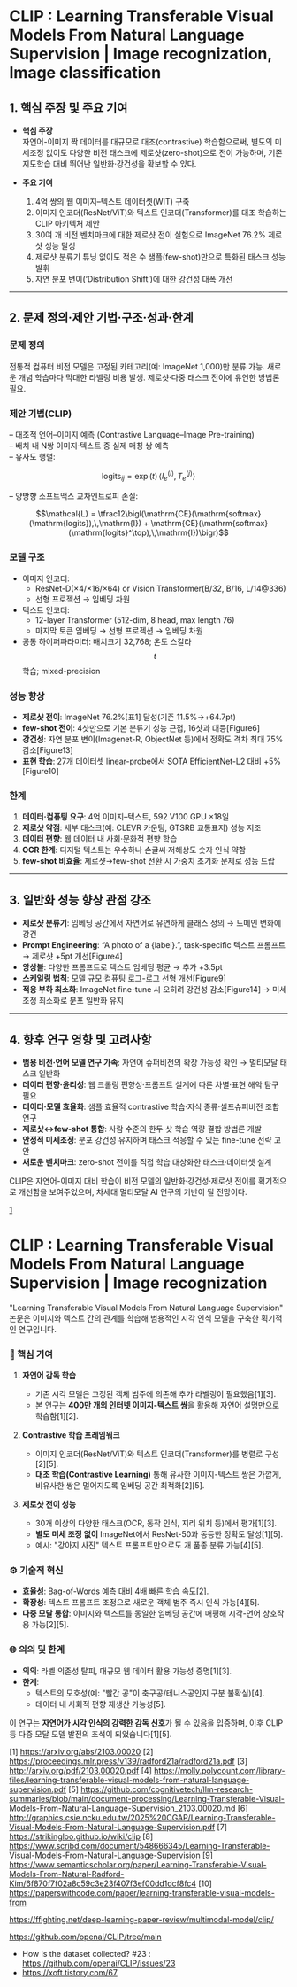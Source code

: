 # CLIP : Learning Transferable Visual Models From Natural Language Supervision | Image recognization, Image classification

## 1. 핵심 주장 및 주요 기여  
- **핵심 주장**  
  자연어-이미지 짝 데이터를 대규모로 대조(contrastive) 학습함으로써, 별도의 미세조정 없이도 다양한 비전 태스크에 제로샷(zero-shot)으로 전이 가능하며, 기존 지도학습 대비 뛰어난 일반화·강건성을 확보할 수 있다.

- **주요 기여**  
  1) 4억 쌍의 웹 이미지–텍스트 데이터셋(WIT) 구축  
  2) 이미지 인코더(ResNet/ViT)와 텍스트 인코더(Transformer)를 대조 학습하는 CLIP 아키텍처 제안  
  3) 30여 개 비전 벤치마크에 대한 제로샷 전이 실험으로 ImageNet 76.2% 제로샷 성능 달성  
  4) 제로샷 분류기 튜닝 없이도 적은 수 샘플(few-shot)만으로 특화된 태스크 성능 발휘  
  5) 자연 분포 변이(‘Distribution Shift’)에 대한 강건성 대폭 개선

***

## 2. 문제 정의·제안 기법·구조·성과·한계

### 문제 정의  
전통적 컴퓨터 비전 모델은 고정된 카테고리(예: ImageNet 1,000)만 분류 가능. 새로운 개념 학습마다 막대한 라벨링 비용 발생. 제로샷·다중 태스크 전이에 유연한 방법론 필요.

### 제안 기법(CLIP)  
– 대조적 언어–이미지 예측 (Contrastive Language–Image Pre-training)  
– 배치 내 N쌍 이미지·텍스트 중 실제 매칭 쌍 예측  
– 유사도 행렬:  

$$
\text{logits}_{ij} = \exp(t)\,\langle I_e^{(i)},\,T_e^{(j)}\rangle
$$  

– 양방향 소프트맥스 교차엔트로피 손실:  

```math
\mathcal{L} = \tfrac12\bigl(\mathrm{CE}(\mathrm{softmax}(\mathrm{logits}),\,\mathrm{I}) 
+ \mathrm{CE}(\mathrm{softmax}(\mathrm{logits}^\top),\,\mathrm{I})\bigr)
```

### 모델 구조  
- 이미지 인코더:  
  -  ResNet-D(×4/×16/×64) or Vision Transformer(B/32, B/16, L/14@336)  
  -  선형 프로젝션 → 임베딩 차원  
- 텍스트 인코더:  
  -  12-layer Transformer (512-dim, 8 head, max length 76)  
  -  마지막 토큰 임베딩 → 선형 프로젝션 → 임베딩 차원  
- 공통 하이퍼파라미터: 배치크기 32,768; 온도 스칼라 $$t$$ 학습; mixed-precision

### 성능 향상  
- **제로샷 전이**: ImageNet 76.2%[표1] 달성(기존 11.5%→+64.7pt)  
- **few-shot 전이**: 4샷만으로 기본 분류기 성능 근접, 16샷과 대등[Figure6]  
- **강건성**: 자연 분포 변이(Imagenet-R, ObjectNet 등)에서 정확도 격차 최대 75% 감소[Figure13]  
- **표현 학습**: 27개 데이터셋 linear-probe에서 SOTA EfficientNet-L2 대비 +5%[Figure10]

### 한계  
1. **데이터·컴퓨팅 요구**: 4억 이미지–텍스트, 592 V100 GPU ×18일  
2. **제로샷 약점**: 세부 태스크(예: CLEVR 카운팅, GTSRB 교통표지) 성능 저조  
3. **데이터 편향**: 웹 데이터 내 사회·문화적 편향 학습  
4. **OCR 한계**: 디지털 텍스트는 우수하나 손글씨·저해상도 숫자 인식 약함  
5. **few-shot 비효율**: 제로샷→few-shot 전환 시 가중치 초기화 문제로 성능 드랍

***

## 3. 일반화 성능 향상 관점 강조  
- **제로샷 분류기**: 임베딩 공간에서 자연어로 유연하게 클래스 정의 → 도메인 변화에 강건  
- **Prompt Engineering**: “A photo of a {label}.”, task-specific 텍스트 프롬프트 → 제로샷 +5pt 개선[Figure4]  
- **앙상블**: 다양한 프롬프트로 텍스트 임베딩 평균 → 추가 +3.5pt  
- **스케일링 법칙**: 모델 규모·컴퓨팅 로그-로그 선형 개선[Figure9]  
- **적응 부하 최소화**: ImageNet fine-tune 시 오히려 강건성 감소[Figure14] → 미세조정 최소화로 분포 일반화 유지

***

## 4. 향후 연구 영향 및 고려사항  
- **범용 비전·언어 모델 연구 가속**: 자연어 슈퍼비전의 확장 가능성 확인 → 멀티모달 태스크 일반화  
- **데이터 편향·윤리성**: 웹 크롤링 편향성·프롬프트 설계에 따른 차별·표현 해악 탐구 필요  
- **데이터·모델 효율화**: 샘플 효율적 contrastive 학습·지식 증류·셀프슈퍼비전 조합 연구  
- **제로샷↔few-shot 통합**: 사람 수준의 한두 샷 학습 역량 결합 방법론 개발  
- **안정적 미세조정**: 분포 강건성 유지하며 태스크 적응할 수 있는 fine-tune 전략 고안  
- **새로운 벤치마크**: zero-shot 전이를 직접 학습 대상화한 태스크·데이터셋 설계

CLIP은 자연어-이미지 대비 학습이 비전 모델의 일반화·강건성·제로샷 전이를 획기적으로 개선함을 보여주었으며, 차세대 멀티모달 AI 연구의 기반이 될 전망이다.

[1](https://ppl-ai-file-upload.s3.amazonaws.com/web/direct-files/attachments/22370781/50553017-dab0-4a11-9c7b-be689fc0e114/2103.00020v1.pdf)


# CLIP : Learning Transferable Visual Models From Natural Language Supervision | Image recognization
"Learning Transferable Visual Models From Natural Language Supervision" 논문은 이미지와 텍스트 간의 관계를 학습해 범용적인 시각 인식 모델을 구축한 획기적인 연구입니다.

### 📌 핵심 기여  
1. **자연어 감독 학습**  
   - 기존 시각 모델은 고정된 객체 범주에 의존해 추가 라벨링이 필요했음[1][3].  
   - 본 연구는 **400만 개의 인터넷 이미지-텍스트 쌍**을 활용해 자연어 설명만으로 학습함[1][2].  

2. **Contrastive 학습 프레임워크**  
   - 이미지 인코더(ResNet/ViT)와 텍스트 인코더(Transformer)를 병렬로 구성[2][5].  
   - **대조 학습(Contrastive Learning)** 통해 유사한 이미지-텍스트 쌍은 가깝게, 비유사한 쌍은 멀어지도록 임베딩 공간 최적화[2][5].  

3. **제로샷 전이 성능**  
   - 30개 이상의 다양한 태스크(OCR, 동작 인식, 지리 위치 등)에서 평가[1][3].  
   - **별도 미세 조정 없이** ImageNet에서 ResNet-50과 동등한 정확도 달성[1][5].  
   - 예시: "강아지 사진" 텍스트 프롬프트만으로도 개 품종 분류 가능[4][5].  

### ⚙️ 기술적 혁신  
- **효율성**: Bag-of-Words 예측 대비 4배 빠른 학습 속도[2].  
- **확장성**: 텍스트 프롬프트 조정으로 새로운 객체 범주 즉시 인식 가능[4][5].  
- **다중 모달 통합**: 이미지와 텍스트를 동일한 임베딩 공간에 매핑해 시각-언어 상호작용 가능[2][5].  

### 🌐 의의 및 한계  
- **의의**: 라벨 의존성 탈피, 대규모 웹 데이터 활용 가능성 증명[1][3].  
- **한계**:  
  - 텍스트의 모호성(예: "빨간 공"이 축구공/테니스공인지 구분 불확실)[4].  
  - 데이터 내 사회적 편향 재생산 가능성[5].  

이 연구는 **자연어가 시각 인식의 강력한 감독 신호**가 될 수 있음을 입증하며, 이후 CLIP 등 다중 모달 모델 발전의 초석이 되었습니다[1][5].

[1] https://arxiv.org/abs/2103.00020
[2] https://proceedings.mlr.press/v139/radford21a/radford21a.pdf
[3] http://arxiv.org/pdf/2103.00020.pdf
[4] https://molly.polycount.com/library-files/learning-transferable-visual-models-from-natural-language-supervision.pdf
[5] https://github.com/cognitivetech/llm-research-summaries/blob/main/document-processing/Learning-Transferable-Visual-Models-From-Natural-Language-Supervision_2103.00020.md
[6] http://graphics.csie.ncku.edu.tw/2025%20CGAP/Learning-Transferable-Visual-Models-From-Natural-Language-Supervision.pdf
[7] https://strikingloo.github.io/wiki/clip
[8] https://www.scribd.com/document/548666345/Learning-Transferable-Visual-Models-From-Natural-Language-Supervision
[9] https://www.semanticscholar.org/paper/Learning-Transferable-Visual-Models-From-Natural-Radford-Kim/6f870f7f02a8c59c3e23f407f3ef00dd1dcf8fc4
[10] https://paperswithcode.com/paper/learning-transferable-visual-models-from

https://ffighting.net/deep-learning-paper-review/multimodal-model/clip/

https://github.com/openai/CLIP/tree/main

- How is the dataset collected? #23 : https://github.com/openai/CLIP/issues/23
- https://xoft.tistory.com/67
